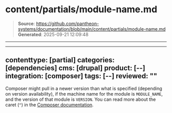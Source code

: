 # content/partials/module-name.md

> **Source**: https://github.com/pantheon-systems/documentation/blob/main/content/partials/module-name.md
> **Generated**: 2025-09-21 12:09:48

---

---
contenttype: [partial]
categories: [dependencies]
cms: [drupal]
product: [--]
integration: [composer]
tags: [--]
reviewed: ""
---

Composer might pull in a newer version than what is specified (depending on version availability), if the machine name for the module is `MODULE_NAME`, and the version of that module is `VERSION`. You can read more about the caret (`^`) in the [Composer documentation](https://getcomposer.org/doc/articles/versions.md#caret-version-range-).
